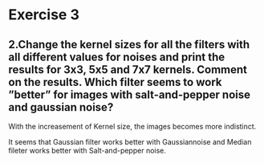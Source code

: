 # Exercise 3

## 2.Change the kernel sizes for all the filters with all different values for noises and print the results for 3x3, 5x5 and 7x7 kernels. Comment on the results. Which filter seems to work ”better” for images with salt-and-pepper noise and gaussian noise?

With the increasement of Kernel size, the images becomes more indistinct.

It seems that Gaussian filter works better with Gaussiannoise and Median fileter works better with Salt-and-pepper noise.

